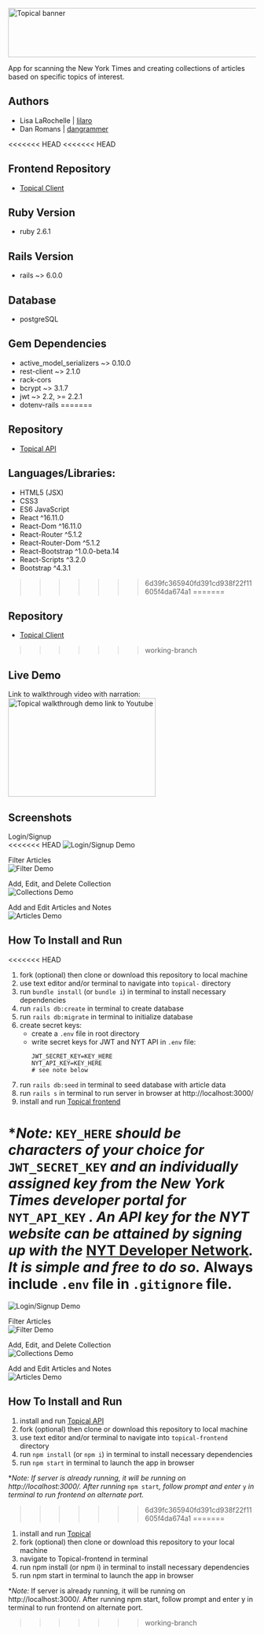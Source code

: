 <img 
  src="public/images/banner.png" 
  alt="Topical banner" 
  width="1350" 
  height="100"
/>

App for scanning the New York Times and creating collections of articles based on specific 
topics of interest. 

## Authors
  - Lisa LaRochelle | [lilaro](https://github.com/lilaro)
  - Dan Romans | [dangrammer](https://github.com/dangrammer)

<<<<<<< HEAD
<<<<<<< HEAD
## Frontend Repository
  - [Topical Client](https://github.com/dangrammer/topical-frontend)

## Ruby Version
  - ruby 2.6.1

## Rails Version
  - rails ~> 6.0.0

## Database
  - postgreSQL

## Gem Dependencies
  - active_model_serializers ~> 0.10.0
  - rest-client ~> 2.1.0
  - rack-cors
  - bcrypt ~> 3.1.7
  - jwt ~> 2.2, >= 2.2.1
  - dotenv-rails
=======
##  Repository
  - [Topical API](https://github.com/dangrammer/topical-)

## Languages/Libraries:

  - HTML5 (JSX)
  - CSS3
  - ES6 JavaScript
  - React ^16.11.0 
  - React-Dom ^16.11.0 
  - React-Router ^5.1.2 
  - React-Router-Dom ^5.1.2 
  - React-Bootstrap ^1.0.0-beta.14
  - React-Scripts ^3.2.0 
  - Bootstrap ^4.3.1
>>>>>>> 6d39fc365940fd391cd938f22f11605f4da674a1
=======
##  Repository
  - [Topical Client](https://github.com/Lilaro/Topical-)
>>>>>>> working-branch

## Live Demo
  Link to walkthrough video with narration:
  <br/>
  <a href="https://www.youtube.com/watch?v=PoOk0inSqJg" target="_blank">
    <img 
      src="public/images/homepage.png" 
      alt="Topical walkthrough demo link to Youtube" 
      width="300" 
      height="200"
    />
  </a>  

## Screenshots

  Login/Signup
  <br/>
<<<<<<< HEAD
  ![Login/Signup Demo](public/gifs/login_signup.gif)

  Filter Articles
  <br/>
  ![Filter Demo](public/gifs/filter_article.gif)

  Add, Edit, and Delete Collection
  <br/>
  ![Collections Demo](public/gifs/add_edit_delete_collection.gif)

  Add and Edit Articles and Notes
  <br/>
  ![Articles Demo](public/gifs/add_edit_collection_and_notes.gif)


## How To Install and Run

<<<<<<< HEAD
  1. fork (optional) then clone or download this repository to local machine
  2. use text editor and/or terminal to navigate into `topical-` directory
  3. run `bundle install` (or `bundle i`) in terminal to install necessary dependencies
  4. run `rails db:create` in terminal to create database
  5. run `rails db:migrate` in terminal to initialize database
  6. create secret keys:
      - create a `.env` file in root directory
      - write secret keys for JWT and NYT API in `.env` file:
        ```
        JWT_SECRET_KEY=KEY_HERE
        NYT_API_KEY=KEY_HERE
        # see note below
        ```
  7. run `rails db:seed` in terminal to seed database with article data
  8. run `rails s` in terminal to run server in browser at http://localhost:3000/
  9. install and run [Topical frontend](https://github.com/dangrammer/topical-frontend)

  *_Note:_ `KEY_HERE` _should be characters of your choice for_ `JWT_SECRET_KEY` _and an
  individually assigned key from the New York Times developer portal for_ `NYT_API_KEY` _.
  An API key for the NYT website can be attained by signing up with the_ [NYT Developer Network](https://developer.nytimes.com/)_. It is simple and free to do so._ **Always include** `.env` **file in** `.gitignore` **file**.
=======
  ![Login/Signup Demo](public/gifs/loginSignup.gif)

  Filter Articles
  <br/>
  ![Filter Demo](public/gifs/filterArticle.gif)

  Add, Edit, and Delete Collection
  <br/>
  ![Collections Demo](public/gifs/addEditDeleteCollection.gif)

  Add and Edit Articles and Notes
  <br/>
  ![Articles Demo](public/gifs/addEditCollectionAndNotes.gif)

## How To Install and Run 

  1. install and run [Topical  API](https://github.com/dangrammer/topical-)
  2. fork (optional) then clone or download this repository to local machine
  3. use text editor and/or terminal to navigate into `topical-frontend` directory
  4. run `npm install` (or `npm i`) in terminal to install necessary dependencies
  5. run `npm start` in terminal to launch the app in browser

  *_Note: If  server is already running, it will be running on http://localhost:3000/. After 
  running_ `npm start`_, follow prompt and enter_ `y` _in terminal to run frontend on alternate port._



>>>>>>> 6d39fc365940fd391cd938f22f11605f4da674a1
=======
  1. install and run [Topical ](https://github.com/Lilaro/Topical-)
  2. fork (optional) then clone or download this repository to your local machine
  3. navigate to Topical-frontend in terminal
  4. run npm install (or npm i) in terminal to install necessary dependencies
  5. run npm start in terminal to launch the app in browser
  
  *_Note:_ If  server is already running, it will be running on http://localhost:3000/. After running npm start, follow prompt and enter y in terminal to run frontend on alternate port.
>>>>>>> working-branch
